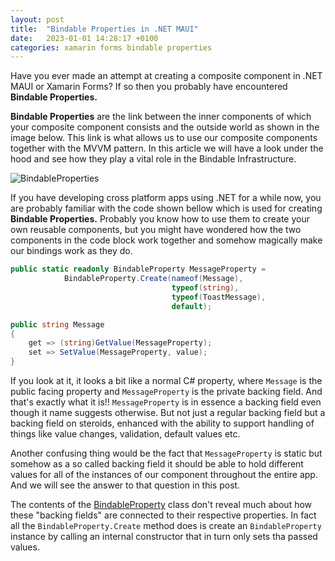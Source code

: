 ```yaml
---
layout: post
title:  "Bindable Properties in .NET MAUI"
date:   2023-01-01 14:28:17 +0100
categories: xamarin forms bindable properties
---
```


Have you ever made an attempt at creating a composite component in .NET MAUI or Xamarin Forms? If so then you probably have encountered **Bindable Properties.** 

 **Bindable Properties** are the link between the inner components of which your composite component consists and the outside world as shown in the image below. This link is what allows us to use our composite components together with the MVVM pattern. In this article we will have a look under the hood and see how they play a vital role in the Bindable Infrastructure.

![BindableProperties](/Blog/assets/images/BindableProperties/BindableProperties.png)

If you have developing cross platform apps using .NET for a while now, you are probably familiar with the code shown bellow which is used for creating **Bindable Properties.** Probably you know how to use them to create your own reusable components, but you might have wondered how the two components in the code block work together and somehow magically make our bindings work as they do.

```csharp
public static readonly BindableProperty MessageProperty =
            BindableProperty.Create(nameof(Message),
                                    typeof(string),
                                    typeof(ToastMessage),
                                    default);

public string Message
{
    get => (string)GetValue(MessageProperty);
    set => SetValue(MessageProperty, value);
}
```

If you look at it, it looks a bit like a normal C# property, where `Message` is the public facing property and `MessageProperty` is the private backing field. And that's exactly what it is!! `MessageProperty` is in essence a backing field even though it name suggests otherwise. But not just a regular backing field but a backing field on steroids, enhanced with the ability to support handling of things like value changes, validation, default values etc.

Another confusing thing would be the fact that `MessageProperty` is static but somehow as a so called backing field it should be able to hold different values for all of the instances of our component throughout the entire app. And we will see the answer to that question in this post.

The contents of the [BindableProperty](https://github.com/dotnet/maui/blob/main/src/Controls/src/Core/BindableProperty.cs) class don't reveal much about how these "backing fields" are connected to their respective properties. In fact all the `BindableProperty.Create` method does is create an `BindableProperty` instance by calling an internal constructor that in turn only sets tha passed values. 
